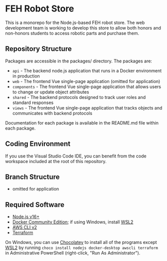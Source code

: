 # FEH Robot Store

This is a monorepo for the Node.js-based FEH robot store. The web development team is working to develop this store to allow both honors and non-honors students to access robotic parts and purchase them.

## Repository Structure

Packages are accessible in the packages/ directory. The packages are:

- `api` - The backend node.js application that runs in a Docker environment in production
- `web` - The frontend Vue single-page application (omitted for application)
- `components` - The frontend Vue single-page application that allows users to change or update object attributes
- `shared` - The backend protocols designed to track user roles and standard responses
- `views` - The frontend Vue single-page application that tracks objects and communicates with backend protocols

Documentation for each package is available in the README.md file within each package.

## Coding Environment

If you use the Visual Studio Code IDE, you can benefit from the code workspace included at the root of this repository.

## Branch Structure

- omitted for application

## Required Software

- [Node.js v16+](https://nodejs.org/en/download/current/)
- [Docker Community Edition](https://docs.docker.com/get-docker/); if using Windows, install [WSL2](https://docs.microsoft.com/en-us/windows/wsl/install-win10#manual-installation-steps)
- [AWS CLI v2](https://docs.aws.amazon.com/cli/latest/userguide/install-cliv2.html)
- [Terraform](https://learn.hashicorp.com/tutorials/terraform/install-cli?in=terraform/aws-get-started)

On Windows, you can use [Chocolatey](https://chocolatey.org/install) to install all of the programs except [WSL2](https://docs.microsoft.com/en-us/windows/wsl/install-win10#manual-installation-steps) by running `choco install nodejs docker-desktop awscli terraform` in Administrative PowerShell (right-click, "Run As Administrator").
